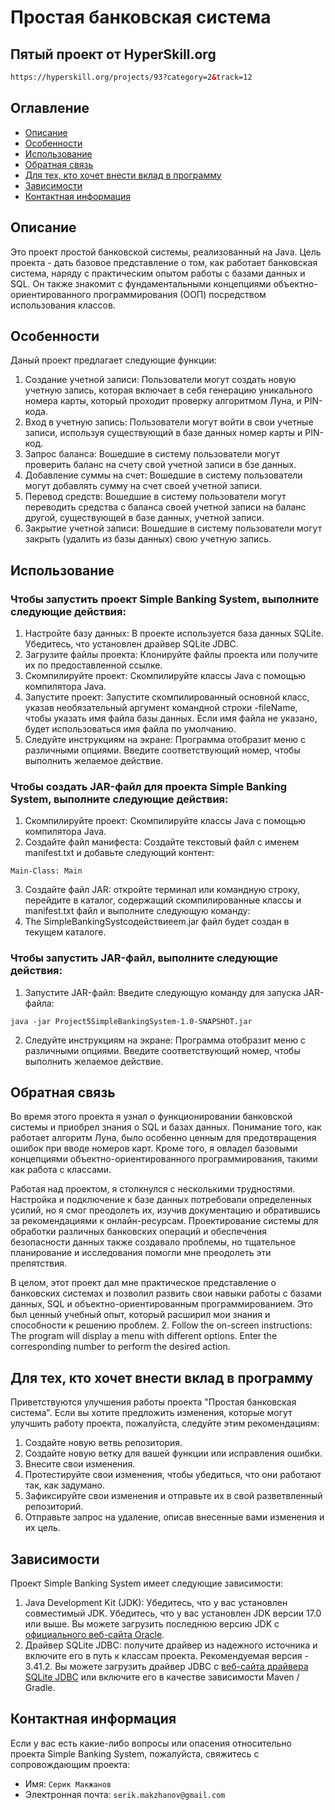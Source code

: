 # Простая банковская система
## Пятый проект от HyperSkill.org
```HTML
https://hyperskill.org/projects/93?category=2&track=12
```
## Оглавление
- [Описание](#описание)
- [Особенности](#особенности)
- [Использование](#использование)
- [Обратная связь](#Обратная)
- [Для тех, кто хочет внести вклад в программу](#для-тех-кто-хочет-внести-вклад-в-программу)
- [Зависимости](#зависимости)
- [Контактная информация](#Контактная-информация)

## Описание
Это  проект простой банковской системы, реализованный на Java. Цель проекта - дать базовое представление о том, как работает банковская система, наряду с практическим опытом работы с базами данных и SQL. Он также знакомит с фундаментальными концепциями объектно-ориентированного программирования (ООП) посредством использования классов.

## Особенности
Даный проект предлагает следующие функции:
1. Создание учетной записи: Пользователи могут создать новую учетную запись, которая включает в себя генерацию уникального номера карты, который проходит проверку алгоритмом Луна, и PIN-кода.
2. Вход в учетную запись: Пользователи могут войти в свои учетные записи, используя существующий в базе данных номер карты и PIN-код.
3. Запрос баланса: Вошедшие в систему пользователи могут проверить баланс на счету свой учетной записи в бзе данных.
4. Добавление суммы на счет: Вошедшие в систему пользователи могут добавлять сумму на счет своей учетной записи.
5. Перевод средств: Вошедшие в систему пользователи могут переводить средства с баланса своей учетной записи на баланс другой, существующей в базе данных, учетной записи.
6. Закрытие учетной записи: Вошедшие в систему пользователи могут закрыть (удалить из базы данных) свою учетную запись.

## Использование
### Чтобы запустить проект Simple Banking System, выполните следующие действия:

1. Настройте базу данных: В проекте используется база данных SQLite. Убедитесь, что установлен драйвер SQLite JDBC.
2. Загрузите файлы проекта: Клонируйте файлы проекта или получите их по предоставленной ссылке.
3. Скомпилируйте проект: Скомпилируйте классы Java с помощью компилятора Java.
4. Запустите проект: Запустите скомпилированный основной класс, указав необязательный аргумент командной строки -fileName, чтобы указать имя файла базы данных. Если имя файла не указано, будет использоваться имя файла по умолчанию.
5. Следуйте инструкциям на экране: Программа отобразит меню с различными опциями. Введите соответствующий номер, чтобы выполнить желаемое действие.

### Чтобы создать JAR-файл для проекта Simple Banking System, выполните следующие действия:
1. Скомпилируйте проект: Скомпилируйте классы Java с помощью компилятора Java.
2. Создайте файл манифеста: Создайте текстовый файл с именем manifest.txt и добавьте следующий контент:
```shell
Main-Class: Main
```
3. Создайте файл JAR: откройте терминал или командную строку, перейдите в каталог, содержащий скомпилированные классы и manifest.txt файл и выполните следующую команду:
4. The SimpleBankingSystсодействиеem.jar файл будет создан в текущем каталоге.

### Чтобы запустить JAR-файл, выполните следующие действия:
1. Запустите JAR-файл: Введите следующую команду для запуска JAR-файла:
```shell
java -jar Project5SimpleBankingSystem-1.0-SNAPSHOT.jar
```
2. Следуйте инструкциям на экране: Программа отобразит меню с различными опциями. Введите соответствующий номер, чтобы выполнить желаемое действие.

## Обратная связь
Во время этого проекта я узнал о функционировании банковской системы и приобрел знания о SQL и базах данных. Понимание того, как работает алгоритм Луна, было особенно ценным для предотвращения ошибок при вводе номеров карт. Кроме того, я овладел базовыми концепциями объектно-ориентированного программирования, такими как работа с классами.

Работая над проектом, я столкнулся с несколькими трудностями. Настройка и подключение к базе данных потребовали определенных усилий, но я смог преодолеть их, изучив документацию и обратившись за рекомендациями к онлайн-ресурсам. Проектирование системы для обработки различных банковских операций и обеспечения безопасности данных также создавало проблемы, но тщательное планирование и исследования помогли мне преодолеть эти препятствия.

В целом, этот проект дал мне практическое представление о банковских системах и позволил развить свои навыки работы с базами данных, SQL и объектно-ориентированным программированием. Это был ценный учебный опыт, который расширил мои знания и способности к решению проблем.
2. Follow the on-screen instructions: The program will display a menu with different options. Enter the corresponding number to perform the desired action.

## Для тех, кто хочет внести вклад в программу
Приветствуются улучшения работы проекта "Простая банковская система". Если вы хотите предложить изменения, которые могут улучшить работу проекта, пожалуйста, следуйте этим рекомендациям:

1. Создайте новую ветвь репозитория.
2. Создайте новую ветку для вашей функции или исправления ошибки.
3. Внесите свои изменения.
4. Протестируйте свои изменения, чтобы убедиться, что они работают так, как задумано.
5. Зафиксируйте свои изменения и отправьте их в свой разветвленный репозиторий.
6. Отправьте запрос на удаление, описав внесенные вами изменения и их цель.

## Зависимости
Проект Simple Banking System имеет следующие зависимости:

1. Java Development Kit (JDK): Убедитесь, что у вас установлен совместимый JDK. Убедитесь, что у вас установлен JDK версии 17.0 или выше. Вы можете загрузить последнюю версию JDK с [официального веб-сайта Oracle](https://www.oracle.com/java/technologies/downloads/#java17 ).
2. Драйвер SQLite JDBC: получите драйвер из надежного источника и включите его в путь к классам проекта. Рекомендуемая версия - 3.41.2. Вы можете загрузить драйвер JDBC с [веб-сайта драйвера SQLite JDBC](https://github.com/xerial/sqlite-jdbc/releases ) или включите его в качестве зависимости Maven / Gradle.

## Контактная информация
Если у вас есть какие-либо вопросы или опасения относительно проекта Simple Banking System, пожалуйста, свяжитесь с сопровождающим проекта:
- Имя: ``Серик Макжанов``
- Электронная почта: ``serik.makzhanov@gmail.com ``
